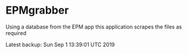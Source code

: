 # EPMgrabber
Using a database from the EPM app this application scrapes the files as required


Latest backup: Sun Sep 1 13:39:01 UTC 2019
